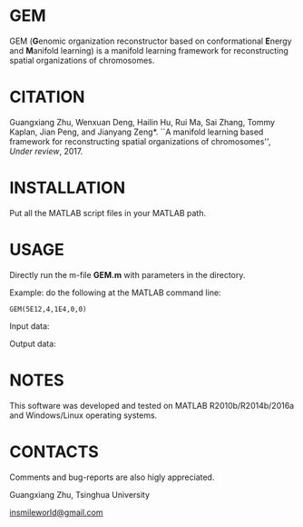 GEM
===============
GEM (**G**enomic organization reconstructor based on conformational **E**nergy and **M**anifold learning) is a manifold learning framework for reconstructing spatial organizations of chromosomes.

CITATION
===============
Guangxiang Zhu, Wenxuan Deng, Hailin Hu, Rui Ma, Sai Zhang, Tommy Kaplan, Jian Peng, and Jianyang Zeng*. ``A manifold learning based framework for reconstructing spatial organizations of chromosomes'', *Under review*, 2017.


INSTALLATION
===============
Put all the MATLAB script files in your MATLAB path. 

USAGE
===============
Directly run the m-file **GEM.m** with parameters in the directory. 

Example: do the following at the MATLAB command line:  

```GEM(5E12,4,1E4,0,0)```

Input data:

Output data:

NOTES
===============
This software was developed and tested on MATLAB R2010b/R2014b/2016a and Windows/Linux operating systems.


CONTACTS
===============
Comments and bug-reports are also higly appreciated. 

Guangxiang Zhu, Tsinghua University

insmileworld@gmail.com
